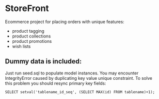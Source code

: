 # StoreFront

Ecommerce project for placing orders with unique features:
- product tagging
- product collections
- product promotions
- wish lists

## Dummy data is included:
Just run seed.sql to populate model instances. You may
encounter IntegrityError caused by duplicating key value unique constraint.
To solve this problem you should resync primary key fields:

```SELECT setval('tablename_id_seq', (SELECT MAX(id) FROM tablename)+1);```